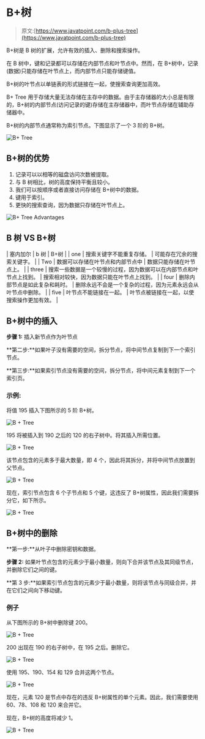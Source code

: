 # B+树

> 原文:[https://www.javatpoint.com/b-plus-tree](https://www.javatpoint.com/b-plus-tree)

B+树是 B 树的扩展，允许有效的插入、删除和搜索操作。

在 B 树中，键和记录都可以存储在内部节点和叶节点中。然而，在 B+树中，记录(数据)只能存储在叶节点上，而内部节点只能存储键值。

B+树的叶节点以单链表的形式链接在一起，使搜索查询更加高效。

B+ Tree 用于存储大量无法存储在主存中的数据。由于主存储器的大小总是有限的，B+树的内部节点(访问记录的键)存储在主存储器中，而叶节点存储在辅助存储器中。

B+树的内部节点通常称为索引节点。下图显示了一个 3 阶的 B+树。

![B+ Tree](../Images/64c1bc5790c4039929e0a3e75674b82d.png)

## B+树的优势

1.  记录可以以相等的磁盘访问次数被提取。
2.  与 B 树相比，树的高度保持平衡且较小。
3.  我们可以按顺序或者直接访问存储在 B+树中的数据。
4.  键用于索引。
5.  更快的搜索查询，因为数据只存储在叶节点上。

![B+ Tree Advantages](../Images/805dd8d0fbc397117847f89cd8e39464.png)

## B 树 VS B+树

| 塞内加尔 | b 树 | B+树 |
| one | 搜索关键字不能重复存储。 | 可能存在冗余的搜索关键字。 |
| Two | 数据可以存储在叶节点和内部节点中 | 数据只能存储在叶节点上。 |
| three | 搜索一些数据是一个较慢的过程，因为数据可以在内部节点和叶节点上找到。 | 搜索相对较快，因为数据只能在叶节点上找到。 |
| four | 删除内部节点是如此复杂和耗时。 | 删除永远不会是一个复杂的过程，因为元素永远会从叶节点中删除。 |
| five | 叶节点不能链接在一起。 | 叶节点被链接在一起，以使搜索操作更加有效。 |

## B+树中的插入

**步骤 1:** 插入新节点作为叶节点

**第二步:**如果叶子没有需要的空间，拆分节点，将中间节点复制到下一个索引节点。

**第三步:**如果索引节点没有需要的空间，拆分节点，将中间元素复制到下一个索引页。

### 示例:

将值 195 插入下图所示的 5 阶 B+树。

![B + Tree](../Images/a409028d80c08b85fa4f49d368ed68a0.png)

195 将被插入到 190 之后的 120 的右子树中。将其插入所需位置。

![B + Tree](../Images/22dc5ef32eaedaa88ba9e458359e6fcd.png)

该节点包含的元素多于最大数量，即 4 个，因此将其拆分，并将中间节点放置到父节点。

![B + Tree](../Images/da5234379a7c14e452601fa9e58afc8a.png)

现在，索引节点包含 6 个子节点和 5 个键，这违反了 B+树属性，因此我们需要拆分它，如下所示。

![B + Tree](../Images/d5423fa37f4c7b52000147d5fc8d353c.png)

## B+树中的删除

**第一步:**从叶子中删除密钥和数据。

**步骤 2:** 如果叶节点包含的元素少于最小数量，则向下合并该节点及其同级节点，并删除它们之间的键。

**第 3 步:**如果索引节点包含的元素少于最小数量，则将该节点与同级合并，并在它们之间向下移动键。

### 例子

从下图所示的 B+树中删除键 200。

![B + Tree](../Images/a723b4db0b30730786eeda4150f6a58d.png)

200 出现在 190 的右子树中，在 195 之后。删除它。

![B + Tree](../Images/fc01c1ec271c98c614dd454b6d749043.png)

使用 195、190、154 和 129 合并这两个节点。

![B + Tree](../Images/a33c37bd48a4dd897f1d96683c283968.png)

现在，元素 120 是节点中存在的违反 B+树属性的单个元素。因此，我们需要使用 60、78、108 和 120 来合并它。

现在，B+树的高度将减少 1。

![B + Tree](../Images/a5d7e5f06a7650494184f5ba06082073.png)